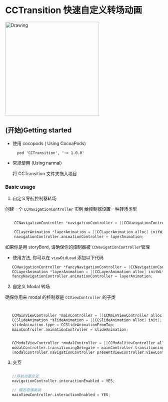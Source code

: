 

# CCTransition  快速自定义转场动画


<img src="https://github.com/xiongcaichang/CCTransition/blob/master/demo.gif" alt="Drawing" width="300px" />


## (开始)Getting started

* 使用 cocopods ( Using CocoaPods)
  

  ```
	pod 'CCTransition', '~> 1.0.0'
  ```


* 常规使用   (Using narmal)

   将   CCTransition  文件夹拖入项目

### Basic usage

 1. 自定义导航控制器转场

 创建一个 `CCNavigationController` 实例 
给控制器设置一种转场类型


 ```Objective-C

	 CCNavigationController *navigationController = [[CCNavigationController alloc] initWithRootViewController:viewController];

	 CCLayerAnimation *layerAnimation = [[CCLayerAnimation alloc] initWithType:CCLayerAnimationCover];
	 navigationController.animationController = layerAnimation;
 ```

  如果你是用 storyBord,  请确保你的控制器被 `CCNavigationController`管理

 * 使用方法, 你可以在 `viewDidLoad` 添加以下代码

 ```Objective-C
    CCNavigationController *fancyNavigationController = (CCNavigationController *)self.navigationController;
    CCLayerAnimation *layerAnimation = [[CCLayerAnimation alloc] initWithType:CCLayerAnimationCover];
    fancyNavigationController.animationController = layerAnimation;
 ```

 2. 自定义 Modal  转场

  确保你用来 modal 的控制器是 `CCViewController` 的子类


 ```Objective-C


    CCMainViewController *mainController = [[CCMainViewController alloc] initWithNibName:@"CCFirstViewController" bundle:nil];
    CCSlideAnimation *slideAnimation = [[CCSlideAnimation alloc] init];
    slideAnimation.type = CCSlideAnimationFromTop;
    mainController.animationController = slideAnimation;


    CCModalViewController *modalController = [[CCModalViewController alloc] initWithNibName:@"CCModalViewController" bundle:nil];
    modalController.transitioningDelegate = mainController.transitioningDelegate; // this is important for the transition to work
    [modalController.navigationController presentViewController:viewController animated:YES completion:nil];

 ```
 
 
 3. 交互


 ```Objective-C

    //导航动画交互
    navigationController.interactionEnabled = YES;

    // 模态奇偶奥胡
    mainViewController.interactionEnabled = YES;
 ```
